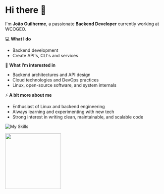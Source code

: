 # Hi there 👋

I'm **João Guilherme**, a passionate **Backend Developer** currently working at WCOGEO. 

💻 **What I do**  
- Backend development
- Create API's, CLI's and services

🌱 **What I’m interested in**  
- Backend architectures and API design  
- Cloud technologies and DevOps practices  
- Linux, open-source software, and system internals

⚡ **A bit more about me**  
- Enthusiast of Linux and backend engineering  
- Always learning and experimenting with new tech  
- Strong interest in writing clean, maintainable, and scalable code

![My Skills](https://go-skill-icons.vercel.app/api/icons?i=html,css,js,ts,react,nodejs,nest,express,python,go,postgres,linux,docker,aws,jenkins,nginx&perline=4)

<a href="https://github.com/JoaoGuilherme2909" title="Github stats de joao guilherme dos santos">
  <img height="180em" src="https://github-readme-stats.vercel.app/api?username=JoaoGuilherme2909&theme=dracula&show_icons=true" />
</a>
